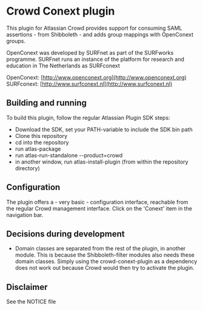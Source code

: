 Crowd Conext plugin
===================
This plugin for Atlassian Crowd provides support for consuming SAML assertions - from Shibboleth - and adds group mappings with OpenConext groups.

OpenConext was developed by SURFnet as part of the SURFworks programme. SURFnet runs an instance of the platform for research and education in The Netherlands as SURFconext

OpenConext: [http://www.openconext.org](http://www.openconext.org)
SURFconext: [http://www.surfconext.nl](http://www.surfconext.nl)

## Building and running

To build this plugin, follow the regular Atlassian Plugin SDK steps:
- Download the SDK, set your PATH-variable to include the SDK bin path
- Clone this repository
- cd into the repository
- run atlas-package
- run atlas-run-standalone --product=crowd
- in another window, run atlas-install-plugin (from within the repository directory)

## Configuration

The plugin offers a - very basic - configuration interface, reachable from the regular Crowd management interface.
Click on the 'Conext' item in the navigation bar.

## Decisions during development

* Domain classes are separated from the rest of the plugin, in another module. This is because the Shibboleth-filter modules also needs these domain classes. Simply using the crowd-conext-plugin as a dependency does not work out because Crowd would then try to activate the plugin.

## Disclaimer

See the NOTICE file